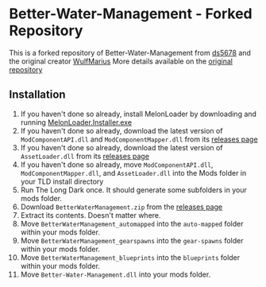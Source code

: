 # Better-Water-Management - Forked Repository

This is a forked repository of Better-Water-Management from [ds5678](https://github.com/ds5678/) and the original creator [WulfMarius](https://github.com/WulfMarius)
More details available on the [original repository](https://github.com/ds5678/Better-Water-Management/)

## Installation

1. If you haven't done so already, install MelonLoader by downloading and running [MelonLoader.Installer.exe](https://github.com/HerpDerpinstine/MelonLoader/releases/latest/download/MelonLoader.Installer.exe)
2. If you haven't done so already, download the latest version of `ModComponentAPI.dll` and `ModComponentMapper.dll` from its [releases page](https://github.com/ds5678/ModComponent/releases)
3. If you haven't done so already, download the latest version of `AssetLoader.dll` from its [releases page](https://github.com/ds5678/AssetLoader/releases)
4. If you haven't done so already, move `ModComponentAPI.dll`, `ModComponentMapper.dll`, and `AssetLoader.dll` into the Mods folder in your TLD install directory
5. Run The Long Dark once. It should generate some subfolders in your mods folder.
6. Download `BetterWaterManagement.zip` from the [releases page](https://github.com/ds5678/Better-Water-Management/releases)
7. Extract its contents. Doesn't matter where.
8. Move `BetterWaterManagement_automapped` into the `auto-mapped` folder within your mods folder.
9. Move `BetterWaterManagement_gearspawns` into the `gear-spawns` folder within your mods folder.
10. Move `BetterWaterManagement_blueprints` into the `blueprints` folder within your mods folder.
11. Move `Better-Water-Management.dll` into your mods folder.
